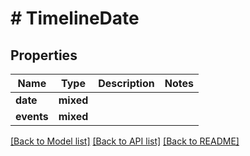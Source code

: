 # # TimelineDate

## Properties

Name | Type | Description | Notes
------------ | ------------- | ------------- | -------------
**date** | **mixed** |  |
**events** | **mixed** |  |

[[Back to Model list]](../../README.md#models) [[Back to API list]](../../README.md#endpoints) [[Back to README]](../../README.md)
